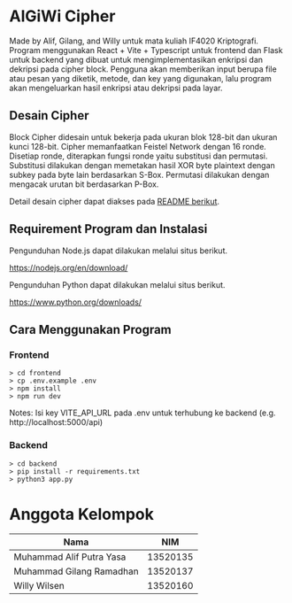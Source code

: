 # AlGiWi Cipher

Made by Alif, Gilang, and Willy untuk mata kuliah IF4020 Kriptografi. Program menggunakan React + Vite + Typescript untuk frontend dan Flask untuk backend yang dibuat untuk mengimplementasikan enkripsi dan dekripsi pada cipher block. Pengguna akan memberikan input berupa file atau pesan yang diketik, metode, dan key yang digunakan, lalu program akan mengeluarkan hasil enkripsi atau dekripsi pada layar.

## Desain Cipher

Block Cipher didesain untuk bekerja pada ukuran blok 128-bit dan ukuran kunci 128-bit. Cipher memanfaatkan Feistel Network dengan 16 ronde. Disetiap ronde, diterapkan fungsi ronde yaitu substitusi dan permutasi. Substitusi dilakukan dengan memetakan hasil XOR byte plaintext dengan subkey pada byte lain berdasarkan S-Box. Permutasi dilakukan dengan mengacak urutan bit berdasarkan P-Box.

Detail desain cipher dapat diakses pada [README berikut](src/api/utils/cipher/README.md).

## Requirement Program dan Instalasi

Pengunduhan Node.js dapat dilakukan melalui situs berikut.

https://nodejs.org/en/download/

Pengunduhan Python dapat dilakukan melalui situs berikut.

https://www.python.org/downloads/

## Cara Menggunakan Program

### Frontend

```
> cd frontend
> cp .env.example .env
> npm install
> npm run dev
```
Notes: Isi key VITE_API_URL pada .env untuk terhubung ke backend (e.g. http://localhost:5000/api)

### Backend

```
> cd backend
> pip install -r requirements.txt
> python3 app.py
```

# Anggota Kelompok

| Nama | NIM |
| ---- | --- |
| Muhammad Alif Putra Yasa | 13520135 |
| Muhammad Gilang Ramadhan | 13520137 |
| Willy Wilsen             | 13520160 |
